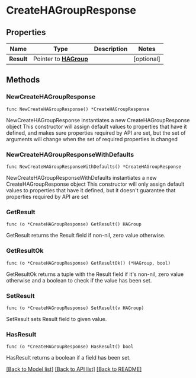 # CreateHAGroupResponse

## Properties

Name | Type | Description | Notes
------------ | ------------- | ------------- | -------------
**Result** | Pointer to [**HAGroup**](HAGroup.md) |  | [optional] 

## Methods

### NewCreateHAGroupResponse

`func NewCreateHAGroupResponse() *CreateHAGroupResponse`

NewCreateHAGroupResponse instantiates a new CreateHAGroupResponse object
This constructor will assign default values to properties that have it defined,
and makes sure properties required by API are set, but the set of arguments
will change when the set of required properties is changed

### NewCreateHAGroupResponseWithDefaults

`func NewCreateHAGroupResponseWithDefaults() *CreateHAGroupResponse`

NewCreateHAGroupResponseWithDefaults instantiates a new CreateHAGroupResponse object
This constructor will only assign default values to properties that have it defined,
but it doesn't guarantee that properties required by API are set

### GetResult

`func (o *CreateHAGroupResponse) GetResult() HAGroup`

GetResult returns the Result field if non-nil, zero value otherwise.

### GetResultOk

`func (o *CreateHAGroupResponse) GetResultOk() (*HAGroup, bool)`

GetResultOk returns a tuple with the Result field if it's non-nil, zero value otherwise
and a boolean to check if the value has been set.

### SetResult

`func (o *CreateHAGroupResponse) SetResult(v HAGroup)`

SetResult sets Result field to given value.

### HasResult

`func (o *CreateHAGroupResponse) HasResult() bool`

HasResult returns a boolean if a field has been set.


[[Back to Model list]](../README.md#documentation-for-models) [[Back to API list]](../README.md#documentation-for-api-endpoints) [[Back to README]](../README.md)


